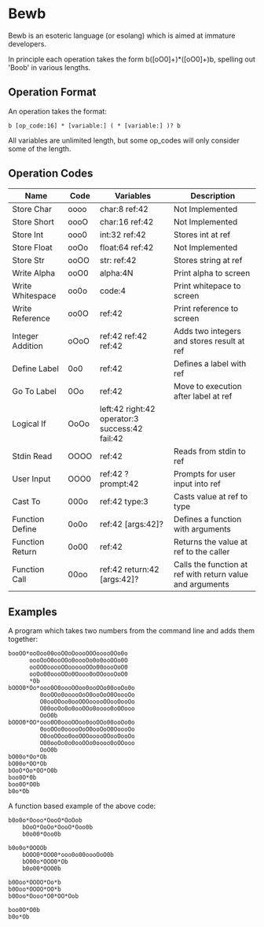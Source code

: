 # Bewb

Bewb is an esoteric language (or esolang) which is aimed at immature
developers.

In principle each operation takes the form b([oO0]+)*([oO0]+)b, spelling
out 'Boob' in various lengths.



## Operation Format

An operation takes the format:

    b [op_code:16] * [variable:] ( * [variable:] )? b

All variables are unlimited length, but some op_codes
will only consider some of the length.


## Operation Codes

| Name | Code | Variables | Description |
|------|------|-----------|-------------|
| Store Char| oooo | char:8 ref:42 | Not Implemented |
| Store Short| oooO | char:16 ref:42 | Not Implemented |
| Store Int| ooo0 | int:32 ref:42 | Stores int at ref |
| Store Float| ooOo | float:64 ref:42 | Not Implemented |
| Store Str| ooOO | str: ref:42 | Stores string at ref |
| Write Alpha| ooO0 | alpha:4N | Print alpha to screen |
| Write Whitespace| oo0o | code:4 | Print whitepace to screen |
| Write Reference| oo0O | ref:42 | Print reference to screen |
| Integer Addition | oOoO | ref:42 ref:42 ref:42 | Adds two integers and stores result at ref |
| Define Label | 0o0 | ref:42 | Defines a label with ref |
| Go To Label | 0Oo | ref:42 | Move to execution after label at ref |
| Logical If | OoOo | left:42 right:42 operator:3 success:42 fail:42 | |
| Stdin Read | OOOO | ref:42 | Reads from stdin to ref |
| User Input | OOO0 | ref:42 ?prompt:42 | Prompts for user input into ref |
| Cast To | 000o | ref:42 type:3 | Casts value at ref to type |
| Function Define | 0o0o | ref:42 [args:42]? | Defines a function with arguments |
| Function Return | 0o00 | ref:42 | Returns the value at ref to the caller |
| Function Call | 00oo | ref:42 return:42 [args:42]? | Calls the function at ref with return value and arguments |


## Examples

A program which takes two numbers from the command line and adds them together:

    booOO*ooOoo00ooOOoOoooOOOooooOOo0o
          oooOoO0ooOOo0oooOo0o0ooOOo0O
          ooOOOooooOOoooooOOo00oooOoO0
          ooOo00oooOOo0Oooo0oOOoooOoO0
          *0b
    bOOO0*Oo*ooo0O0oooOOoo0ooOOo00ooOo0o
             0ooOOo0ooooOoO0ooOoO0OoooOo
             O0ooOOoo0ooOOOooooOOooOooOo
             O00ooOo0o0ooOOo0oooo0oOOooo
             OoO0b
    bOOO0*OO*ooo0O0oooOOoo0ooOOo00ooOo0o
             0ooOOo0ooooOoO0ooOoO0OoooOo
             O0ooOOoo0ooOOOooooOOooOooOo
             O00ooOo0o0ooOOo0oooo0oOOooo
             OoO0b
    bO00o*Oo*Ob
    bO00o*OO*Ob
    bOoO*Oo*OO*O0b
    boo0O*0b
    boo0O*O0b
    b0o*Ob

 A function based example of the above code:

    b0o0o*Oooo*OooO*OoOob
        bOoO*OoOo*OooO*Ooo0b
        b0o00*Ooo0b

    b0o0o*OOOOb
        bOOO0*OOO0*ooo0o00oooOoO0b
        bO00o*OOO0*Ob
        b0o00*OOO0b

    b0Ooo*OOOO*Oo*b
    b0Ooo*OOOO*OO*b
    b0Ooo*Oooo*O0*OO*Oob

    boo0O*O0b
    b0o*Ob